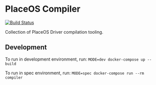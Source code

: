 # PlaceOS Compiler

[![Build Status](https://travis-ci.com/PlaceOS/compiler.svg?branch=master)](https://travis-ci.com/PlaceOS/compiler)

Collection of PlaceOS Driver compilation tooling.

## Development

To run in development environment, run:
`MODE=dev docker-compose up --build`

To run in spec environment, run:
`MODE=spec docker-compose run --rm compiler`